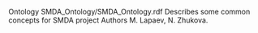 Ontology SMDA_Ontology/SMDA_Ontology.rdf
  Describes some common concepts for SMDA project
  Authors M. Lapaev, N. Zhukova.
